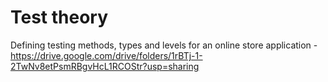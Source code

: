 # Test theory 
Defining testing methods, types and levels for an online store application - https://drive.google.com/drive/folders/1rBTj-1-2TwNv8etPsmRBgvHcL1RCOStr?usp=sharing
